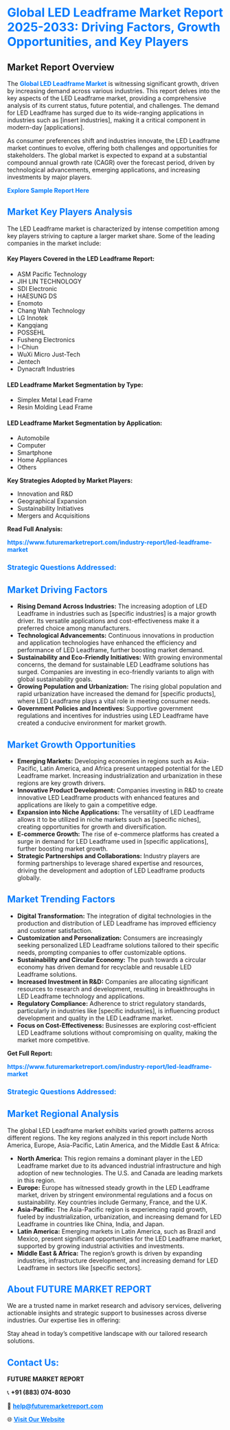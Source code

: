 <h1 style="color: #007BFF;">Global LED Leadframe Market Report 2025-2033: Driving Factors, Growth Opportunities, and Key Players</h1>

<section id="overview">
<h2>Market Report Overview</h2>
<p>The <a href="https://www.futuremarketreport.com/industry-report/led-leadframe-market" style="color: #007BFF; text-decoration: none;"><strong>Global LED Leadframe Market</strong></a> is witnessing significant growth, driven by increasing demand across various industries. This report delves into the key aspects of the LED Leadframe market, providing a comprehensive analysis of its current status, future potential, and challenges. The demand for LED Leadframe has surged due to its wide-ranging applications in industries such as [insert industries], making it a critical component in modern-day [applications].</p>
<p>As consumer preferences shift and industries innovate, the LED Leadframe market continues to evolve, offering both challenges and opportunities for stakeholders. The global market is expected to expand at a substantial compound annual growth rate (CAGR) over the forecast period, driven by technological advancements, emerging applications, and increasing investments by major players.</p>
</section>

<section id="overview">
<p><a href="https://www.futuremarketreport.com/request-sample/reportId=75134" style="color: #007BFF; text-decoration: none;"><strong>Explore Sample Report Here</strong></a></p>
</section>

<section id="key-players">
<h2 style="color: #007BFF;">Market Key Players Analysis</h2>
<p>The LED Leadframe market is characterized by intense competition among key players striving to capture a larger market share. Some of the leading companies in the market include:</p>
<h4>Key Players Covered in the LED Leadframe Report:</h4>
<ul><li>ASM Pacific Technology</li><li>JIH LIN TECHNOLOGY</li><li>SDI Electronic</li><li>HAESUNG DS</li><li>Enomoto</li><li>Chang Wah Technology</li><li>LG Innotek</li><li>Kangqiang</li><li>POSSEHL</li><li>Fusheng Electronics</li><li>I-Chiun</li><li>WuXi Micro Just-Tech</li><li>Jentech</li><li>Dynacraft Industries</li></ul>
<h4>LED Leadframe Market Segmentation by Type:</h4>
<ul><li>Simplex Metal Lead Frame</li><li>Resin Molding Lead Frame</li></ul>

<h4>LED Leadframe Market Segmentation by Application:</h4>
<ul><li>Automobile</li><li>Computer</li><li>Smartphone</li><li>Home Appliances</li><li>Others</li></ul>
<p><strong>Key Strategies Adopted by Market Players:</strong></p>
<ul>
<li>Innovation and R&D</li>
<li>Geographical Expansion</li>
<li>Sustainability Initiatives</li>
<li>Mergers and Acquisitions</li>
</ul>
</section>

<section>
<p><strong>Read Full Analysis: </strong></p><a href="https://www.futuremarketreport.com/industry-report/led-leadframe-market" style="color: #007BFF; text-decoration: none;"><strong>https://www.futuremarketreport.com/industry-report/led-leadframe-market</strong></a>
<h3 style="color: #007BFF;">Strategic Questions Addressed:</h3>
</section>

<section id="driving-factors">
<h2 style="color: #007BFF;">Market Driving Factors</h2>
<ul>
<li><strong>Rising Demand Across Industries:</strong> The increasing adoption of LED Leadframe in industries such as [specific industries] is a major growth driver. Its versatile applications and cost-effectiveness make it a preferred choice among manufacturers.</li>
<li><strong>Technological Advancements:</strong> Continuous innovations in production and application technologies have enhanced the efficiency and performance of LED Leadframe, further boosting market demand.</li>
<li><strong>Sustainability and Eco-Friendly Initiatives:</strong> With growing environmental concerns, the demand for sustainable LED Leadframe solutions has surged. Companies are investing in eco-friendly variants to align with global sustainability goals.</li>
<li><strong>Growing Population and Urbanization:</strong> The rising global population and rapid urbanization have increased the demand for [specific products], where LED Leadframe plays a vital role in meeting consumer needs.</li>
<li><strong>Government Policies and Incentives:</strong> Supportive government regulations and incentives for industries using LED Leadframe have created a conducive environment for market growth.</li>
</ul>
</section>

<section id="growth-opportunities">
<h2 style="color: #007BFF;">Market Growth Opportunities</h2>
<ul>
<li><strong>Emerging Markets:</strong> Developing economies in regions such as Asia-Pacific, Latin America, and Africa present untapped potential for the LED Leadframe market. Increasing industrialization and urbanization in these regions are key growth drivers.</li>
<li><strong>Innovative Product Development:</strong> Companies investing in R&D to create innovative LED Leadframe products with enhanced features and applications are likely to gain a competitive edge.</li>
<li><strong>Expansion into Niche Applications:</strong> The versatility of LED Leadframe allows it to be utilized in niche markets such as [specific niches], creating opportunities for growth and diversification.</li>
<li><strong>E-commerce Growth:</strong> The rise of e-commerce platforms has created a surge in demand for LED Leadframe used in [specific applications], further boosting market growth.</li>
<li><strong>Strategic Partnerships and Collaborations:</strong> Industry players are forming partnerships to leverage shared expertise and resources, driving the development and adoption of LED Leadframe products globally.</li>
</ul>
</section>

<section id="trending-factors">
<h2 style="color: #007BFF;">Market Trending Factors</h2>
<ul>
<li><strong>Digital Transformation:</strong> The integration of digital technologies in the production and distribution of LED Leadframe has improved efficiency and customer satisfaction.</li>
<li><strong>Customization and Personalization:</strong> Consumers are increasingly seeking personalized LED Leadframe solutions tailored to their specific needs, prompting companies to offer customizable options.</li>
<li><strong>Sustainability and Circular Economy:</strong> The push towards a circular economy has driven demand for recyclable and reusable LED Leadframe solutions.</li>
<li><strong>Increased Investment in R&D:</strong> Companies are allocating significant resources to research and development, resulting in breakthroughs in LED Leadframe technology and applications.</li>
<li><strong>Regulatory Compliance:</strong> Adherence to strict regulatory standards, particularly in industries like [specific industries], is influencing product development and quality in the LED Leadframe market.</li>
<li><strong>Focus on Cost-Effectiveness:</strong> Businesses are exploring cost-efficient LED Leadframe solutions without compromising on quality, making the market more competitive.</li>
</ul>
</section>

<section>
<p><strong>Get Full Report: </strong></p><a href="https://www.futuremarketreport.com/industry-report/led-leadframe-market" style="color: #007BFF; text-decoration: none;"><strong>https://www.futuremarketreport.com/industry-report/led-leadframe-market</strong></a>
<h3 style="color: #007BFF;">Strategic Questions Addressed:</h3>
</section>


<section id="regional-analysis">
<h2 style="color: #007BFF;">Market Regional Analysis</h2>
<p>The global LED Leadframe market exhibits varied growth patterns across different regions. The key regions analyzed in this report include North America, Europe, Asia-Pacific, Latin America, and the Middle East & Africa:</p>
<ul>
<li><strong>North America:</strong> This region remains a dominant player in the LED Leadframe market due to its advanced industrial infrastructure and high adoption of new technologies. The U.S. and Canada are leading markets in this region.</li>
<li><strong>Europe:</strong> Europe has witnessed steady growth in the LED Leadframe market, driven by stringent environmental regulations and a focus on sustainability. Key countries include Germany, France, and the U.K.</li>
<li><strong>Asia-Pacific:</strong> The Asia-Pacific region is experiencing rapid growth, fueled by industrialization, urbanization, and increasing demand for LED Leadframe in countries like China, India, and Japan.</li>
<li><strong>Latin America:</strong> Emerging markets in Latin America, such as Brazil and Mexico, present significant opportunities for the LED Leadframe market, supported by growing industrial activities and investments.</li>
<li><strong>Middle East & Africa:</strong> The region’s growth is driven by expanding industries, infrastructure development, and increasing demand for LED Leadframe in sectors like [specific sectors].</li>
</ul>
</section>

<footer>
<h2 style="color: #007BFF;">About FUTURE MARKET REPORT</h2>
<p>We are a trusted name in market research and advisory services, delivering actionable insights and strategic support to businesses across diverse industries. Our expertise lies in offering:</p>

<p>Stay ahead in today’s competitive landscape with our tailored research solutions.</p>

<h2 style="color: #007BFF;">Contact Us:</h2>
<p><strong>FUTURE MARKET REPORT</strong></p>
<p>📞 <strong>+91 (883) 074-8030</strong></p>
<p>📧 <strong><a href="mailto:help@futuremarketreport.com" style="color: #007BFF;">help@futuremarketreport.com</a></strong></p>
<p>🌐 <strong><a href="https://www.futuremarketreport.com/" style="color: #007BFF;">Visit Our Website</a></strong></p>
</footer>